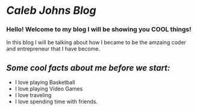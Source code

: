 # ***Caleb Johns Blog***
### Hello! Welcome to my blog I will be showing you **COOL** things!

In this blog I will be talking about how I became to be the amzaing coder and entrepreneur that I have become. 

## ***Some cool facts about me before we start:***

- I love playing Basketball
- I love playing Video Games
- I love traveling
- I love spending time with friends.
